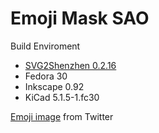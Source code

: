 # Emoji Mask SAO

Build Enviroment
- [SVG2Shenzhen 0.2.16](https://github.com/badgeek/svg2shenzhen/)
- Fedora 30
- Inkscape 0.92
- KiCad 5.1.5-1.fc30

[Emoji image](https://www.emoji.co.uk/files/twitter-emojis/smileys-people-twitter/10537-face-with-medical-mask.png) from Twitter
